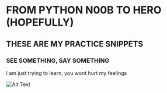 # FROM PYTHON N00B TO HERO (HOPEFULLY) 
## THESE ARE MY PRACTICE SNIPPETS
### SEE SOMETHING, SAY SOMETHING

I am just trying to learn, you wont hurt my feelings

![Alt Text](http://i.imgur.com/7wjjB5a.gif)
